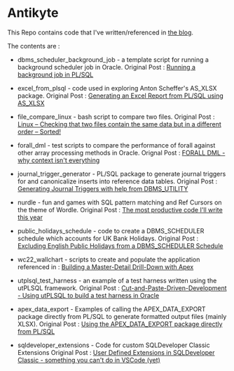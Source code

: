 # Antikyte
This Repo contains code that I've written/referenced in [the blog](https://mikesmithers.wordpress.com).

The contents are :

- dbms_scheduler_background_job - a template script for running a background scheduler job in Oracle. Original Post : [Running a background job in PL/SQL](https://wp.me/pweWl-2ak)
  
- excel_from_plsql - code used in exploring Anton Scheffer's AS_XLSX package.
  Original Post : [Generating an Excel Report from PL/SQL using AS_XLSX](https://wp.me/pweWl-2p3)  

- file_compare_linux - bash script to compare two files.
  Original Post : [Linux – Checking that two files contain the same data but in a different order – Sorted!](https://wp.me/pweWl-2uJ)

- forall_dml - test scripts to compare the performance of forall against other array processing methods in Oracle. Orignal Post : [FORALL DML - why context isn't everything](https://wp.me/pweWl-2yY)

- journal_trigger_generator - PL/SQL package to generate journal triggers for and canonicalize inserts into reference data tables.
  Original Post : [Generating Journal Triggers with help from DBMS_UTILITY](https://wp.me/pweWl-2w5)

- nurdle - fun and games with SQL pattern matching and Ref Cursors on the theme of Wordle.
Original Post : [The most productive code I'll write this year](https://wp.me/pweWl-2jF)  

- public_holidays_schedule - code to create a DBMS_SCHEDULER schedule which accounts for UK Bank Holidays.
Original Post : [
Excluding English Public Holidays from a DBMS_SCHEDULER Schedule](https://wp.me/pweWl-2tR)
  
- wc22_wallchart - scripts to create and populate the application referenced in : [Building a Master-Detail Drill-Down with Apex](https://wp.me/pweWl-2wy)

- utplsql_test_harness - an example of a test harness written using the utPLSQL framework.
Original Post : [Cut-and-Paste-Driven-Development - Using utPLSQL to build a test harness in Oracle](https://wp.me/pweWl-2Gi)

- apex_data_export - Examples of calling the APEX_DATA_EXPORT package directly from PL/SQL to generate formatted output files (mainly XLSX).
Original Post : [Using the APEX_DATA_EXPORT package directly from PL/SQL](https://wp.me/pweWl-2JB)

- sqldeveloper_extensions - Code for custom SQLDeveloper Classic Extensions
 Original Post : [User Defined Extensions in SQLDeveloper Classic - something you can't do in VSCode (yet)](https://wp.me/pweWl-6pW)

